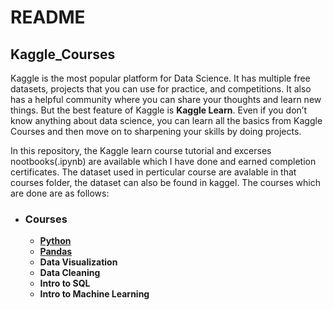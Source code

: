 # README

## Kaggle_Courses

Kaggle is the most popular platform for Data Science. It has multiple free datasets,
projects that you can use for practice, and competitions.
It also has a helpful community where you can share your thoughts and learn new things.
But the best feature of Kaggle is **Kaggle Learn**. Even if you don’t know anything about data science,
you can learn all the basics from Kaggle Courses and then move on to sharpening your skills by doing projects.

In this repository, the Kaggle learn course tutorial and excerses nootbooks(.ipynb) are available
which I have done and earned completion certificates. The dataset used in perticular course are avalable
in that courses folder, the dataset can also be found in kaggel. The courses which are done are as follows:

- ### Courses
  - [**Python**](https://github.com/Bluelord/Kaggle_Courses/blob/02b0089524af5849577d3bd828db05ab20b03674/01%20Python/README.md)
  - [**Pandas**](https://github.com/Bluelord/Kaggle_Courses/blob/cfa3d4df0b90861eb7fdecaca25fe52d93aca4bc/02%20Pandas/README.md)
  - **Data Visualization**
  - **Data Cleaning**
  - **Intro to SQL**
  - **Intro to Machine Learning**




